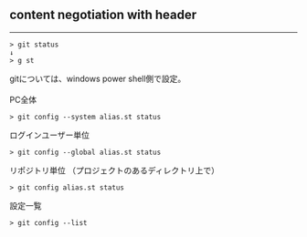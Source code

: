 ## content negotiation with header
---
```
> git status
↓
> g st
```
gitについては、windows power shell側で設定。
<br>
<br>
PC全体
```
> git config --system alias.st status
```

ログインユーザー単位
```
> git config --global alias.st status
```

リポジトリ単位
（プロジェクトのあるディレクトリ上で）
```
> git config alias.st status
```

設定一覧
```
> git config --list
```